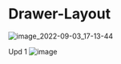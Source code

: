 # Drawer-Layout
![image_2022-09-03_17-13-44](https://user-images.githubusercontent.com/110696633/188274345-ab47fe55-b354-472a-9d67-df145474ef5b.png)

Upd 1
![image](https://user-images.githubusercontent.com/110696633/188280939-4bcbacca-f6dc-42fa-b637-df785a525a90.png)

